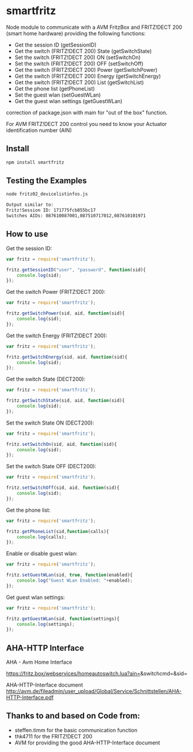 # smartfritz

Node module to communicate with a AVM FritzBox and FRITZ!DECT 200 (smart home hardware) providing the following functions:

- Get the session ID (getSessionID)
- Get the switch (FRITZ!DECT 200) State (getSwitchState)
- Set the switch (FRITZ!DECT 200) ON (setSwitchOn)
- Set the switch (FRITZ!DECT 200) OFF (setSwitchOff)
- Get the switch (FRITZ!DECT 200) Power (getSwitchPower)
- Get the switch (FRITZ!DECT 200) Energy (getSwitchEnergy)
- Get the switch (FRITZ!DECT 200) List (getSwitchList)
- Get the phone list (getPhoneList)
- Set the guest wlan (setGuestWLan)
- Get the guest wlan settings (getGuestWLan)

correction of package.json with main for "out of the box" function.

For AVM FRITZ!DECT 200  control you need to know your Actuator identification number (AIN)

## Install

```bash
npm install smartfritz
```

## Testing the Examples

```bash
node fritz02_devicelistinfos.js

Output similar to:
Fritz!Session ID: 171775fcb855bc17
Switches AIDs: 087610087001,087510717012,087610101971
```

## How to use

Get the session ID:
```js
var fritz = require('smartfritz');

fritz.getSessionID("user", "password", function(sid){
    console.log(sid);
});
```

Get the switch Power (FRITZ!DECT 200):
```js
var fritz = require('smartfritz');

fritz.getSwitchPower(sid, aid, function(sid){
    console.log(sid);
});
```

Get the switch Energy (FRITZ!DECT 200):
```js
var fritz = require('smartfritz');

fritz.getSwitchEnergy(sid, aid, function(sid){
    console.log(sid);
});
```

Get the switch State (DECT200):
```js
var fritz = require('smartfritz');

fritz.getSwitchState(sid, aid, function(sid){
    console.log(sid);
});
```

Set the switch State ON (DECT200):
```js
var fritz = require('smartfritz');

fritz.setSwitchOn(sid, aid, function(sid){
    console.log(sid);
});
```

Set the switch State OFF (DECT200):
```js
var fritz = require('smartfritz');

fritz.setSwitchOff(sid, aid, function(sid){
    console.log(sid);
});
```

Get the phone list:
```js
var fritz = require('smartfritz');

fritz.getPhoneList(sid,function(calls){
    console.log(calls);
});

```

Enable or disable guest wlan:
```js
var fritz = require('smartfritz');

fritz.setGuestWLan(sid, true, function(enabled){
    console.log("Guest WLan Enabled: "+enabled);
});
```

Get guest wlan settings:
```js
var fritz = require('smartfritz');

fritz.getGuestWLan(sid, function(settings){
    console.log(settings);
});
```

## AHA-HTTP Interface

AHA - Avm Home Interface

https://fritz.box/webservices/homeautoswitch.lua?ain=<ain>&switchcmd=<cmd>&sid=<sid>

AHA-HTTP-Interface document 
http://avm.de/fileadmin/user_upload/Global/Service/Schnittstellen/AHA-HTTP-Interface.pdf

## Thanks to and based on Code from:

* steffen.timm for the basic communication function
* thk4711 for the FRITZ!DECT 200
* AVM for providing the good AHA-HTTP-Interface document 


